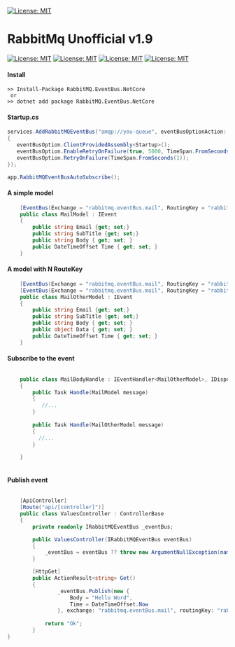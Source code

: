 [![License: MIT](https://www.rabbitmq.com/img/RabbitMQ-logo.svg)](https://www.rabbitmq.com/)

# RabbitMq Unofficial v1.9

[![License: MIT](https://img.shields.io/badge/License-MIT-yellow.svg)](https://opensource.org/licenses/MIT)
[![License: MIT](https://img.shields.io/badge/build-passing-brightgreen.svg)]()
[![License: MIT](https://img.shields.io/badge/Version-.Net%20Core%202.1%2F2.2-blue.svg)]()
[![License: MIT](https://img.shields.io/github/status/contexts/pulls/srburton/RabbitMQ.EventBus.NetCore/11.svg)](https://github.com/srburton/RabbitMQ.EventBus.NetCore)

#### Install

```shell
>> Install-Package RabbitMQ.EventBus.NetCore
 or
>> dotnet add package RabbitMQ.EventBus.NetCore
```

#### Startup.cs 

```c#
services.AddRabbitMQEventBus("amqp://you-queue", eventBusOptionAction: eventBusOption =>
{
   eventBusOption.ClientProvidedAssembly<Startup>();
   eventBusOption.EnableRetryOnFailure(true, 5000, TimeSpan.FromSeconds(30));
   eventBusOption.RetryOnFailure(TimeSpan.FromSeconds(1));
});

app.RabbitMQEventBusAutoSubscribe();

```

#### A simple model

```c#
    [EventBus(Exchange = "rabbitmq.eventBus.mail", RoutingKey = "rabbitmq.eventbus.mail")]
    public class MailModel : IEvent
    { 
        public string Email {get; set;} 
        public string SubTitle {get; set;}         
        public string Body { get; set; }
        public DateTimeOffset Time { get; set; }
    }
```
#### A model with N RouteKey

```c#
    [EventBus(Exchange = "rabbitmq.eventBus.mail", RoutingKey = "rabbitmq.eventbus.mail")]
    [EventBus(Exchange = "rabbitmq.eventBus.mail", RoutingKey = "rabbitmq.eventbus.mail-other")]
    public class MailOtherModel : IEvent
    {
        public string Email {get; set;} 
        public string SubTitle {get; set;}         
        public string Body { get; set; }
        public object Data { get; set; }
        public DateTimeOffset Time { get; set; }
    }
```
#### Subscribe to the event

```c# 

    public class MailBodyHandle : IEventHandler<MailOtherModel>, IDisposable
    {       
        public Task Handle(MailModel message)
        {
           //...
        }
        
        public Task Handle(MailOtherModel message)
        {
          //...
        }
        
    }
    
```

#### Publish event

```c# 

    [ApiController]
    [Route("api/[controller]")]
    public class ValuesController : ControllerBase
    {
        private readonly IRabbitMQEventBus _eventBus;

        public ValuesController(IRabbitMQEventBus eventBus)
        {
            _eventBus = eventBus ?? throw new ArgumentNullException(nameof(eventBus));
        }

        [HttpGet]
        public ActionResult<string> Get()
        {
                _eventBus.Publish(new {
                    Body = "Hello Word",
                    Time = DateTimeOffset.Now
                }, exchange: "rabbitmq.eventBus.mail", routingKey: "rabbitmq.eventbus.mail");
               
            return "Ok";
        }
}
```
